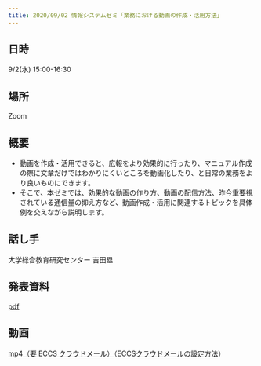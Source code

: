 ```yaml
---
title: 2020/09/02 情報システムゼミ「業務における動画の作成・活用方法」
---
```


## 日時
9/2(水) 15:00-16:30 

## 場所
Zoom

## 概要
* 動画を作成・活用できると、広報をより効果的に行ったり、マニュアル作成の際に文章だけではわかりにくいところを動画化したり、と日常の業務をより良いものにできます。
* そこで、本ゼミでは、効果的な動画の作り方、動画の配信方法、昨今重要視されている通信量の抑え方など、動画作成・活用に関連するトピックを具体例を交えながら説明します。

## 話し手
大学総合教育研究センター 吉田塁

## 発表資料
[pdf](slides.pdf)

## 動画
[mp4（要 ECCS クラウドメール）](https://sites.google.com/g.ecc.u-tokyo.ac.jp/utelecon-movies/events/2020-09-02)</a>（<a href="https://hwb.ecc.u-tokyo.ac.jp/wp/literacy/email/initialize/" target="_blank">ECCSクラウドメールの設定方法</a>）  
